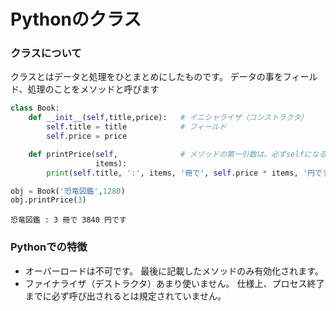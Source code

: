 # Pythonのクラス
### クラスについて
クラスとはデータと処理をひとまとめにしたものです。
データの事をフィールド、処理のことをメソッドと呼びます


```python
class Book:
    def __init__(self,title,price):   # イニシャライザ（コンストラクタ）
        self.title = title            # フィールド
        self.price = price

    def printPrice(self,              # メソッドの第一引数は、必ずselfになる
                   items):
        print(self.title, ':', items, '冊で', self.price * items, '円です')

obj = Book('恐竜図鑑',1280)
obj.printPrice(3)
```

    恐竜図鑑 : 3 冊で 3840 円です


### Pythonでの特徴
* オーバーロードは不可です。
    最後に記載したメソッドのみ有効化されます。
* ファイナライザ（デストラクタ）あまり使いません。
    仕様上、プロセス終了までに必ず呼び出されるとは規定されていません。
